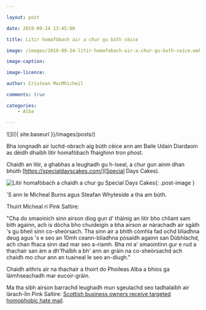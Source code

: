 ```yaml
---

layout: post

date: 2019-09-24 13:45:00

title: Litir homafòbach air a chur gu bùth cèice

image: /images/2019-09-24-litir-homafobach-air-a-chur-gu-buth-ceice.webp

image-caption:

image-licence:

author: Crìstean MacMhìcheil

comments: true

categories:
    - Alba

---
```


![]({{ site.baseurl }}/images/posts/)

Bha iongnadh air luchd-obrach aig bùth cèice ann am Baile Udain Diardaoin as dèidh dhaibh litir homafòbach fhaighinn tron phost.

<!--more-->

Chaidh an litir, a ghabhas a leughadh gu h-ìseal, a chur gun ainm dhan bhùth [https://specialdayscakes.com/](Special Days Cakes).

![Litir homafòbach a chaidh a chur gu Special Days Cakes](/images/2019-09-24-litir-homafobach-air-a-chur-gu-buth-ceice.webp){: .post-image }

'S ann le Mìcheal Burns agus Steafan Whyteside a tha am bùth.

Thuirt Mìcheal ri Pink Saltire:

"Cha do smaoinich sinn airson diog gun d' thàinig an litir bho chliant sam bith againn, ach is dòcha bho chuideigin a bha airson ar nàrachadh air sgàth 's gu bheil sinn co-sheòrsach. Tha sinn air a bhith còmhla fad ochd bliadhna deug agus 's e seo an 10mh ceann-bliadhna pòsaidh againn san Dùbhlachd, ach chan fhaca sinn dad mar seo a-riamh. Bha mi a' smaointinn gur e rud a thachair san àm a dh'fhalbh a bh' ann an gràin na co-sheòrsachd ach chaidh mo chur ann an tuaineal le seo an-diugh."

Chaidh aithris air na thachair a thoirt do Phoileas Alba a bhios ga làimhseachadh mar eucoir-gràin.

Ma tha sibh airson barrachd leughadh mun sgeulachd seo tadhalaibh air làrach-lìn Pink Saltire: [Scottish business owners receive targeted homophobic hate mail](https://pinksaltire.com/2019/09/19/scottish-business-owners-receive-targeted-homophobic-hate-mail/).
